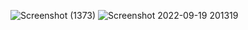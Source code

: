 ![Screenshot (1373)](https://user-images.githubusercontent.com/71547739/191022589-862971ce-2761-42bf-a204-59d2e02856d4.png)
![Screenshot 2022-09-19 201319](https://user-images.githubusercontent.com/71547739/191025508-fb7b86a6-1ad2-41f5-9403-7a45a3185960.jpg)
